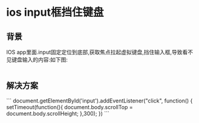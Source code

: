 <h1>ios input框挡住键盘</h1>
<h2>背景</h2>
<p class="danger">
  IOS app里面.input固定定位到底部,获取焦点拉起虚拟键盘,挡住输入框,导致看不见键盘输入的内容:如下图:
</p>
<img src="./webView/images/iosInput.png" alt="">
<h2>解决方案</h2>
```
document.getElementById('input').addEventListener("click", function() {
    setTimeout(function(){ 
        document.body.scrollTop = document.body.scrollHeight; 
    },300); 
})
```